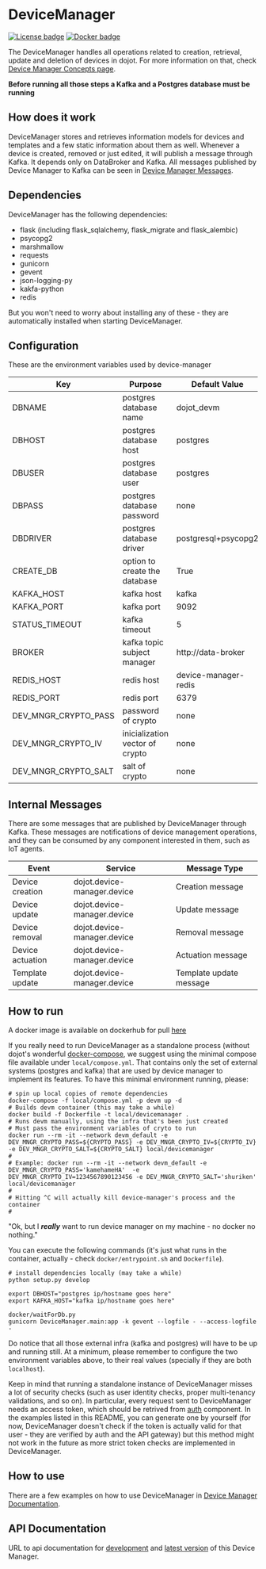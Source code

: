 # DeviceManager

[![License badge](https://img.shields.io/badge/license-GPL-blue.svg)](https://opensource.org/licenses/GPL-3.0)
[![Docker badge](https://img.shields.io/docker/pulls/dojot/iotagent-json.svg)](https://hub.docker.com/r/dojot/device-manager/)

The DeviceManager handles all operations related to creation, retrieval, update and deletion of devices in dojot. For more information
on that, check [Device Manager Concepts page](./docs/concepts.rst).

**Before running all those steps a Kafka and a Postgres database must be running**

## How does it work

DeviceManager stores and retrieves information models for devices and templates and a few static information about them as well. Whenever a device is created, removed or just edited, it will publish a message through Kafka. It depends only on DataBroker and Kafka.
All messages published by Device Manager to Kafka can be seen in [Device Manager Messages](https://dojotdocs.readthedocs.io/projects/DeviceManager/en/latest/kafka-messages.html).

## Dependencies

DeviceManager has the following dependencies:

- flask (including flask_sqlalchemy, flask_migrate and flask_alembic)
- psycopg2
- marshmallow
- requests
- gunicorn
- gevent
- json-logging-py
- kakfa-python
- redis

But you won't need to worry about installing any of these - they are automatically installed when starting DeviceManager.

## Configuration

These are the environment variables used by device-manager

Key                     | Purpose                                             | Default Value
----------------------- | --------------------------------------------------- | --------------
DBNAME                  | postgres database name                              | dojot_devm
DBHOST                  | postgres database host                              | postgres
DBUSER                  | postgres database user                              | postgres
DBPASS                  | postgres database password                          | none
DBDRIVER                | postgres database driver                            | postgresql+psycopg2
CREATE_DB               | option to create the database                       | True
KAFKA_HOST              | kafka host                                          | kafka
KAFKA_PORT              | kafka port                                          | 9092
STATUS_TIMEOUT          | kafka timeout                                       | 5
BROKER                  | kafka topic subject manager                         | http://data-broker
REDIS_HOST              | redis host                                          | device-manager-redis
REDIS_PORT              | redis port                                          | 6379
DEV_MNGR_CRYPTO_PASS    | password of crypto                                  | none
DEV_MNGR_CRYPTO_IV      | inicialization vector of crypto                     | none
DEV_MNGR_CRYPTO_SALT    | salt of crypto                                      | none

## Internal Messages

There are some messages that are published by DeviceManager through Kafka. These messages are notifications of device management operations, and they can be consumed by any component interested in them, such as IoT agents.

Event                   | Service                                             | Message Type
----------------------- | --------------------------------------------------- | --------------
Device creation         | dojot.device-manager.device                         | Creation message
Device update           | dojot.device-manager.device                         | Update message
Device removal          | dojot.device-manager.device                         | Removal message
Device actuation        | dojot.device-manager.device                         | Actuation message
Template update         | dojot.device-manager.device                         | Template update message

## How to run

A docker image is available on dockerhub for pull [here](https://hub.docker.com/r/dojot/device-manager)

If you really need to run DeviceManager as a standalone process (without dojot's wonderful [docker-compose](https://github.com/dojot/docker-compose), we suggest using the minimal compose
file available under `local/compose.yml`. That contains only the set of external systems (postgres
and kafka) that are used by device manager to implement its features. To have this minimal environment
running, please:

```shell
# spin up local copies of remote dependencies
docker-compose -f local/compose.yml -p devm up -d
# Builds devm container (this may take a while)
docker build -f Dockerfile -t local/devicemanager .
# Runs devm manually, using the infra that's been just created
# Must pass the environment variables of cryto to run
docker run --rm -it --network devm_default -e DEV_MNGR_CRYPTO_PASS=${CRYPTO_PASS} -e DEV_MNGR_CRYPTO_IV=${CRYPTO_IV} -e DEV_MNGR_CRYPTO_SALT=${CRYPTO_SALT} local/devicemanager
# 
# Example: docker run --rm -it --network devm_default -e DEV_MNGR_CRYPTO_PASS='kamehameHA'  -e DEV_MNGR_CRYPTO_IV=1234567890123456 -e DEV_MNGR_CRYPTO_SALT='shuriken' local/devicemanager
#
# Hitting ^C will actually kill device-manager's process and the container
#
```

"Ok, but I ***really*** want to run device manager on my machine - no docker no nothing."

 You can execute the following commands (it's just what runs in the container, actually - check
 `docker/entrypoint.sh` and `Dockerfile`).

```shell
# install dependencies locally (may take a while)
python setup.py develop

export DBHOST="postgres ip/hostname goes here"
export KAFKA_HOST="kafka ip/hostname goes here"

docker/waitForDb.py
gunicorn DeviceManager.main:app -k gevent --logfile - --access-logfile -
```

Do notice that all those external infra (kafka and postgres) will have to be up and running still.
At a minimum, please remember to configure the two environment variables above, to their real values
(specially if they are both `localhost`).

Keep in mind that running a standalone instance of DeviceManager misses a lot of security checks
(such as user identity checks, proper multi-tenancy validations, and so on). In particular,
every request sent to DeviceManager needs an access token, which should be retrived from
[auth](https://github.com/dojot/auth) component. In the examples listed in this README, you
can generate one by yourself (for now, DeviceManager doesn't check if the token is actually
valid for that user - they are verified by auth and the API gateway) but this method might not
work in the future as more strict token checks are implemented in DeviceManager.

## How to use

There are a few examples on how to use DeviceManager in [Device Manager Documentation](https://dojotdocs.readthedocs.io/projects/DeviceManager/en/latest/using-device-manager.html).

## API Documentation

URL to api documentation for [development](https://dojot.github.io/device-manager/apiary_development.html) and [latest version](https://dojot.github.io/device-manager/apiary_latest.html) of this Device Manager.